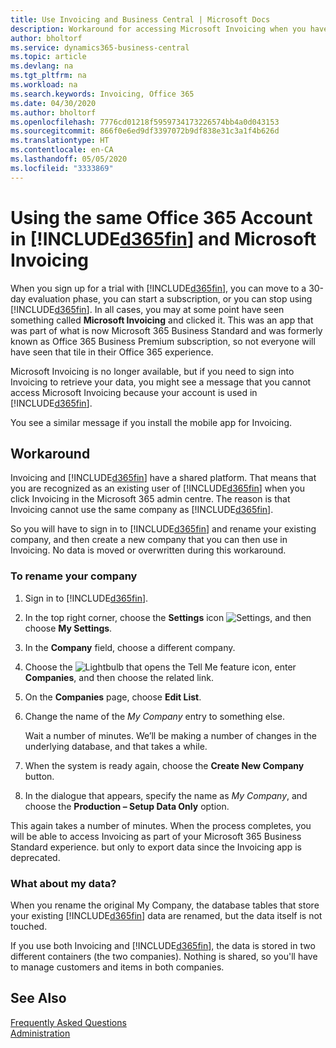 ```yaml
---
title: Use Invoicing and Business Central | Microsoft Docs
description: Workaround for accessing Microsoft Invoicing when you have signed up for Dynamics 365 Business Central.
author: bholtorf
ms.service: dynamics365-business-central
ms.topic: article
ms.devlang: na
ms.tgt_pltfrm: na
ms.workload: na
ms.search.keywords: Invoicing, Office 365
ms.date: 04/30/2020
ms.author: bholtorf
ms.openlocfilehash: 7776cd01218f5959734173226574bb4a0d043153
ms.sourcegitcommit: 866f0e6ed9df3397072b9df838e31c3a1f4b626d
ms.translationtype: HT
ms.contentlocale: en-CA
ms.lasthandoff: 05/05/2020
ms.locfileid: "3333869"
---
```

# <a name="using-the-same-office-365-account-in-d365fin-and-microsoft-invoicing"></a>Using the same Office 365 Account in [!INCLUDE[d365fin](includes/d365fin_long_md.md)] and Microsoft Invoicing
When you sign up for a trial with [!INCLUDE[d365fin](includes/d365fin_md.md)], you can move to a 30-day evaluation phase, you can start a subscription, or you can stop using [!INCLUDE[d365fin](includes/d365fin_md.md)]. In all cases, you may at some point have seen something called **Microsoft Invoicing** and clicked it. This was an app that was part of what is now Microsoft 365 Business Standard and was formerly known as Office 365 Business Premium subscription, so not everyone will have seen that tile in their Office 365 experience.  

Microsoft Invoicing is no longer available, but if you need to sign into Invoicing to retrieve your data, you might see a message that you cannot access Microsoft Invoicing because your account is used in [!INCLUDE[d365fin](includes/d365fin_md.md)].  

You see a similar message if you install the mobile app for Invoicing.  

## <a name="workaround"></a>Workaround
Invoicing and [!INCLUDE[d365fin](includes/d365fin_md.md)] have a shared platform. That means that you are recognized as an existing user of [!INCLUDE[d365fin](includes/d365fin_md.md)] when you click Invoicing in the Microsoft 365 admin centre. The reason is that Invoicing cannot use the same company as [!INCLUDE[d365fin](includes/d365fin_md.md)].  

So you will have to sign in to [!INCLUDE[d365fin](includes/d365fin_md.md)] and rename your existing company, and then create a new company that you can then use in Invoicing. No data is moved or overwritten during this workaround.

### <a name="to-rename-your-company"></a>To rename your company
1. Sign in to [!INCLUDE[d365fin](includes/d365fin_md.md)].
2. In the top right corner, choose the **Settings** icon ![Settings](media/ui-experience/settings_icon_small.png "Settings icon for role centre"), and then choose **My Settings**.
3. In the **Company** field, choose a different company.
4. Choose the ![Lightbulb that opens the Tell Me feature](media/ui-search/search_small.png "Tell me what you want to do") icon, enter **Companies**, and then choose the related link.  
5. On the **Companies** page, choose **Edit List**.  
6. Change the name of the *My Company* entry to something else.  

    Wait a number of minutes. We’ll be making a number of changes in the underlying database, and that takes a while.
7.  When the system is ready again, choose the **Create New Company** button.  
8.  In the dialogue that appears, specify the name as *My Company*, and choose the **Production – Setup Data Only** option.  

This again takes a number of minutes. When the process completes, you will be able to access Invoicing as part of your Microsoft 365 Business Standard experience. but only to export data since the Invoicing app is deprecated.  

### <a name="what-about-my-data"></a>What about my data?
When you rename the original My Company, the database tables that store your existing [!INCLUDE[d365fin](includes/d365fin_md.md)] data are renamed, but the data itself is not touched.  

If you use both Invoicing and [!INCLUDE[d365fin](includes/d365fin_md.md)], the data is stored in two different containers (the two companies). Nothing is shared, so you'll have to manage customers and items in both companies.  

## <a name="see-also"></a>See Also
[Frequently Asked Questions](across-faq.md)  
[Administration](admin-setup-and-administration.md)  
